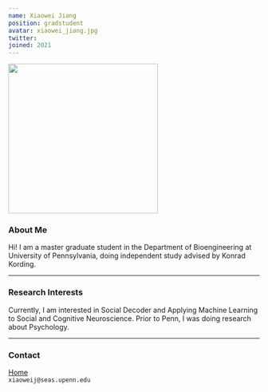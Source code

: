 ```yaml
---
name: Xiaowei Jiang
position: gradstudent
avatar: xiaowei_jiang.jpg
twitter: 
joined: 2021
---
```


<img width="300" src="{{site.baseurl}}/images/people/{{page.avatar}}" data-action="zoom">

### About Me

Hi! I am a master graduate student in the Department of Bioengineering at University of Pennsylvania, doing independent study advised by Konrad Kording.
<hr>

### Research Interests

Currently, I am interested in Social Decoder and Applying Machine Learning to Social and Cognitive Neuroscience. Prior to Penn, 
I was doing research about Psychology.
<hr>

### Contact
[Home](http://www.xiaoweijiang.com/) <br />
<i class="fa fa-envelope-o"></i>  `xiaoweij@seas.upenn.edu`<br>
